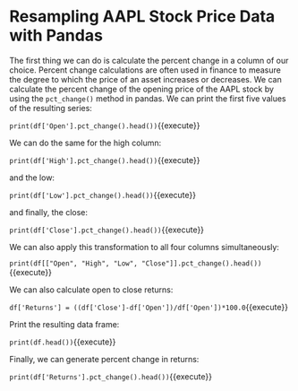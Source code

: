 # Resampling AAPL Stock Price Data with Pandas

The first thing we can do is calculate the percent change in a column of our choice. Percent change calculations are often used in finance to measure the degree to which the price of an asset increases or decreases.
We can calculate the percent change of the opening price of the AAPL stock by using the `pct_change()` method in pandas. We can print the first five values of the resulting series:

`print(df['Open'].pct_change().head())`{{execute}}

We can do the same for the high column:

`print(df['High'].pct_change().head())`{{execute}}

and the low:

`print(df['Low'].pct_change().head())`{{execute}}

and finally, the close:

`print(df['Close'].pct_change().head())`{{execute}}

We can also apply this transformation to all four columns simultaneously:

`print(df[["Open", "High", "Low", "Close"]].pct_change().head())`{{execute}}

We can also calculate open to close returns:

`df['Returns'] = ((df['Close']-df['Open'])/df['Open'])*100.0`{{execute}}

Print the resulting data frame:

`print(df.head())`{{execute}}

Finally, we can generate percent change in returns:

`print(df['Returns'].pct_change().head())`{{execute}}

